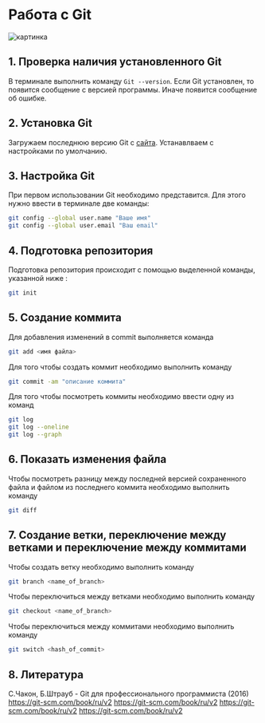 # Работа с Git
![картинка](/git.jpeg)
## 1. Проверка наличия установленного Git
В терминале выполнить команду `Git --version`. Если Git установлен, то появится сообщение с версией программы. Иначе появится сообщение об ошибке.
## 2. Установка Git 
Загружаем последнюю версию Git с [сайта](https://git-scm.com/downloads). Устанавлваем с настройками по умолчанию.
## 3. Настройка Git 
При первом использовании Git необходимо представится. Для этого нужно ввести в терминале две команды:
```Bash
git config --global user.name "Ваше имя"
git config --global user.email "Ваш email"
```

## 4. Подготовка репозитория
Подготовка репозитория происходит с помощью выделенной команды, указанной ниже :
```Bash
git init
```
## 5. Создание коммита 
Для добавления изменений в commit выполняется команда
```Bash
git add <имя файла>
```
Для того чтобы создать коммит необходимо выполнить команду
```Bash
git commit -am "описание коммита"
```
Для того чтобы посмотреть коммиты необходимо ввести одну из команд
```Bash
git log
git log --oneline
git log --graph
```

## 6. Показать изменения файла

Чтобы посмотреть разницу между последней версией сохраненного файла и файлом из последнего коммита необходимо выполнить команду
```Bash
git diff
```

## 7. Создание ветки, переключение между ветками и переключение между коммитами

Чтобы создать ветку необходимо выполнить команду
```Bash
git branch <name_of_branch>
```
Чтобы переключиться между ветками необходимо выполнить команду
```Bash
git checkout <name_of_branch>
```
Чтобы переключиться между коммитами необходимо выполнить команду
```Bash
git switch <hash_of_commit>
```

## 8. Литература

С.Чакон, Б.Штрауб - Git для профессионального программиста (2016)
https://git-scm.com/book/ru/v2
https://git-scm.com/book/ru/v2
https://git-scm.com/book/ru/v2
https://git-scm.com/book/ru/v2